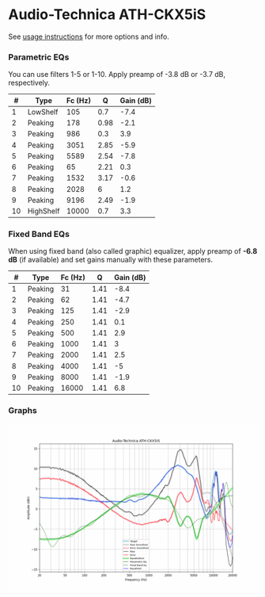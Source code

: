 # Audio-Technica ATH-CKX5iS
See [usage instructions](https://github.com/jaakkopasanen/AutoEq#usage) for more options and info.

### Parametric EQs
You can use filters 1-5 or 1-10. Apply preamp of -3.8 dB or -3.7 dB, respectively.

|   # | Type      |   Fc (Hz) |    Q |   Gain (dB) |
|-----|-----------|-----------|------|-------------|
|   1 | LowShelf  |       105 | 0.7  |        -7.4 |
|   2 | Peaking   |       178 | 0.98 |        -2.1 |
|   3 | Peaking   |       986 | 0.3  |         3.9 |
|   4 | Peaking   |      3051 | 2.85 |        -5.9 |
|   5 | Peaking   |      5589 | 2.54 |        -7.8 |
|   6 | Peaking   |        65 | 2.21 |         0.3 |
|   7 | Peaking   |      1532 | 3.17 |        -0.6 |
|   8 | Peaking   |      2028 | 6    |         1.2 |
|   9 | Peaking   |      9196 | 2.49 |        -1.9 |
|  10 | HighShelf |     10000 | 0.7  |         3.3 |

### Fixed Band EQs
When using fixed band (also called graphic) equalizer, apply preamp of **-6.8 dB** (if available) and set gains manually with these parameters.

|   # | Type    |   Fc (Hz) |    Q |   Gain (dB) |
|-----|---------|-----------|------|-------------|
|   1 | Peaking |        31 | 1.41 |        -8.4 |
|   2 | Peaking |        62 | 1.41 |        -4.7 |
|   3 | Peaking |       125 | 1.41 |        -2.9 |
|   4 | Peaking |       250 | 1.41 |         0.1 |
|   5 | Peaking |       500 | 1.41 |         2.9 |
|   6 | Peaking |      1000 | 1.41 |         3   |
|   7 | Peaking |      2000 | 1.41 |         2.5 |
|   8 | Peaking |      4000 | 1.41 |        -5   |
|   9 | Peaking |      8000 | 1.41 |        -1.9 |
|  10 | Peaking |     16000 | 1.41 |         6.8 |

### Graphs
![](./Audio-Technica%20ATH-CKX5iS.png)
